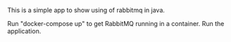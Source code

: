This is a simple app to show using of rabbitmq in java.

Run "docker-compose up" to get RabbitMQ running in a container.
Run the application.
